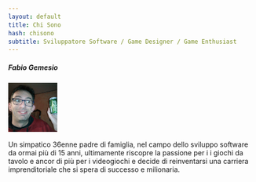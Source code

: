 ```yaml
---
layout: default
title: Chi Sono
hash: chisono
subtitle: Sviluppatore Software / Game Designer / Game Enthusiast
---
```



##### Fabio Gemesio

<img class=".img-circle" width="100" src="https://raw.githubusercontent.com/badjem79/bundleItalia/gh-pages/images/me_n.jpeg" alt="Il mio faccione"></img>

Un simpatico 36enne padre di famiglia, nel campo dello sviluppo software da ormai più di 15 anni,
ultimamente riscopre la passione per i i giochi da tavolo e ancor di più per i videogiochi e
decide di reinventarsi una carriera imprenditoriale che si spera di successo e milionaria.
